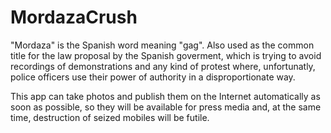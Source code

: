 MordazaCrush
============

"Mordaza" is the Spanish word meaning "gag". Also used as the common title for the law proposal by the Spanish goverment, which is trying to avoid recordings of demonstrations and any kind of protest where, unfortunatly, police officers use their power of authority in a disproportionate way.

This app can take photos and publish them on the Internet automatically as soon as possible, so they will be available for press media and, at the same time, destruction of seized mobiles will be futile.

